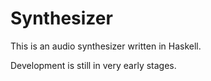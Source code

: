 # Synthesizer

This is an audio synthesizer written in Haskell.

Development is still in very early stages.
